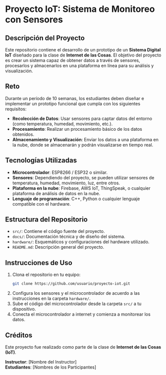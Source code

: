 # Proyecto IoT: Sistema de Monitoreo con Sensores

## Descripción del Proyecto

Este repositorio contiene el desarrollo de un prototipo de un **Sistema Digital IoT** diseñado para la clase de **Internet de las Cosas**. El objetivo del proyecto es crear un sistema capaz de obtener datos a través de sensores, procesarlos y almacenarlos en una plataforma en línea para su análisis y visualización.

## Reto

Durante un período de 10 semanas, los estudiantes deben diseñar e implementar un prototipo funcional que cumpla con los siguientes requisitos:
- **Recolección de Datos**: Usar sensores para captar datos del entorno (como temperatura, humedad, movimiento, etc.).
- **Procesamiento**: Realizar un procesamiento básico de los datos obtenidos.
- **Almacenamiento y Visualización**: Enviar los datos a una plataforma en la nube, donde se almacenarán y podrán visualizarse en tiempo real.

## Tecnologías Utilizadas

- **Microcontrolador**: ESP8266 / ESP32 o similar.
- **Sensores**: Dependiendo del proyecto, se pueden utilizar sensores de temperatura, humedad, movimiento, luz, entre otros.
- **Plataforma en la nube**: Firebase, AWS IoT, ThingSpeak, o cualquier plataforma de análisis de datos en la nube.
- **Lenguaje de programación**: C++, Python o cualquier lenguaje compatible con el hardware.

## Estructura del Repositorio

- `src/`: Contiene el código fuente del proyecto.
- `docs/`: Documentación técnica y de diseño del sistema.
- `hardware/`: Esquemáticos y configuraciones del hardware utilizado.
- `README.md`: Descripción general del proyecto.

## Instrucciones de Uso

1. Clona el repositorio en tu equipo:
    ```bash
    git clone https://github.com/usuario/proyecto-iot.git
    ```
2. Configura los sensores y el microcontrolador de acuerdo a las instrucciones en la carpeta `hardware/`.
3. Sube el código del microcontrolador desde la carpeta `src/` a tu dispositivo.
4. Conecta el microcontrolador a internet y comienza a monitorear los datos.

## Créditos

Este proyecto fue realizado como parte de la clase de **Internet de las Cosas (IoT)**.

**Instructor**: [Nombre del Instructor]  
**Estudiantes**: [Nombres de los Participantes]

